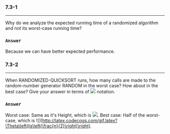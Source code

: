 ### 7.3-1
***
Why do we analyze the expected running time of a randomized algorithm and not its worst-case running time?

### `Answer`
Because we can have better expected performance.


### 7.3-2
***
When RANDOMIZED-QUICKSORT runs, how many calls are made to the random-number generator RANDOM in the worst case? How about in the best case? Give your answer in terms of ![](http://latex.codecogs.com/gif.latex?\Theta) notation.

### `Answer`
Worst case:  Same as it's Height, which is ![](http://latex.codecogs.com/gif.latex?\Theta\left(lgn\right)).
Best case: Half of the worst-case, which is ![](http://latex.codecogs.com/gif.latex?\Theta\left(lg\left(\frac{n}{2}\right)\right).